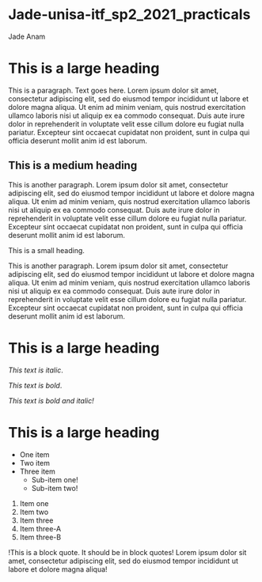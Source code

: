 # Jade-unisa-itf_sp2_2021_practicals

Jade Anam


# This is a large heading 

<p>This is a paragraph. Text goes here. Lorem ipsum dolor sit amet, consectetur adipiscing elit, sed do eiusmod tempor incididunt ut labore et dolore magna aliqua. Ut enim ad minim veniam, quis nostrud exercitation ullamco laboris nisi ut aliquip ex ea commodo consequat. Duis aute irure dolor in reprehenderit in voluptate velit esse cillum dolore eu fugiat nulla pariatur. Excepteur sint occaecat cupidatat non proident, sunt in culpa qui officia deserunt mollit anim id est laborum.<p>
  
## This is a medium heading
  
<p>This is another paragraph. Lorem ipsum dolor sit amet, consectetur adipiscing elit, sed do eiusmod tempor incididunt ut labore et dolore magna aliqua. Ut enim ad minim veniam, quis nostrud exercitation ullamco laboris nisi ut aliquip ex ea commodo consequat. Duis aute irure dolor in reprehenderit in voluptate velit esse cillum dolore eu fugiat nulla pariatur. Excepteur sint occaecat cupidatat non proident, sunt in culpa qui officia deserunt mollit anim id est laborum.
  
This is a small heading. 

<p>This is another paragraph. Lorem ipsum dolor sit amet, consectetur adipiscing elit, sed do eiusmod tempor incididunt ut labore et dolore magna aliqua. Ut enim ad minim veniam, quis nostrud exercitation ullamco laboris nisi ut aliquip ex ea commodo consequat. Duis aute irure dolor in reprehenderit in voluptate velit esse cillum dolore eu fugiat nulla pariatur. Excepteur sint occaecat cupidatat non proident, sunt in culpa qui officia deserunt mollit anim id est laborum.
  
# This is a large heading 

_This text is italic_. 

*This text is bold*. 

*_This text is bold and italic!_*

# This is a large heading
  
 - One item
 - Two item
 - Three item
   -   Sub-item one!
   -   Sub-item two!
  
  
1. Item one
2. Item two
3. Item three
4. Item three-A
5. Item three-B
  
  
!This is a block quote. It should be in block quotes! Lorem ipsum dolor sit amet, consectetur adipiscing elit, sed do eiusmod tempor incididunt ut labore et dolore magna aliqua!
